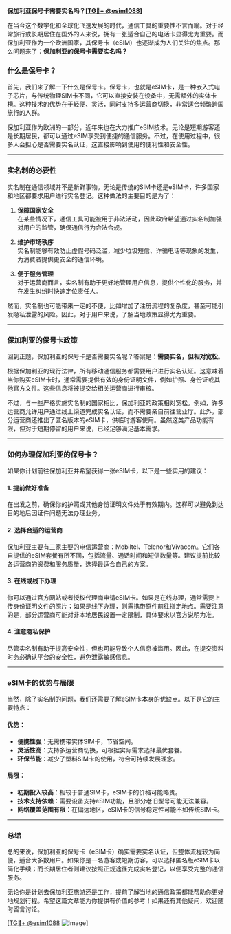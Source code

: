 **保加利亚保号卡需要实名吗？[[TG💪+ @esim1088](https://t.me/s/esim1088)]**

在当今这个数字化和全球化飞速发展的时代，通信工具的重要性不言而喻。对于经常旅行或长期居住在国外的人来说，拥有一张适合自己的电话卡显得尤为重要。而保加利亚作为一个欧洲国家，其保号卡（eSIM）也逐渐成为人们关注的焦点。那么问题来了：**保加利亚的保号卡需要实名吗？**

### 什么是保号卡？

首先，我们来了解一下什么是保号卡。保号卡，也就是eSIM卡，是一种嵌入式电子芯片，与传统物理SIM卡不同，它可以直接安装在设备中，无需额外的实体卡槽。这种技术的优势在于轻便、灵活，同时支持多运营商切换，非常适合频繁跨国旅行的人群。

保加利亚作为欧洲的一部分，近年来也在大力推广eSIM技术。无论是短期游客还是长期居民，都可以通过eSIM享受到便捷的通信服务。不过，在使用过程中，很多人会担心是否需要实名认证，这直接影响到使用的便利性和安全性。

---

### 实名制的必要性

实名制在通信领域并不是新鲜事物。无论是传统的SIM卡还是eSIM卡，许多国家和地区都要求用户进行实名登记。这种做法的主要目的是为了：

1. **保障国家安全**  
   在某些情况下，通信工具可能被用于非法活动，因此政府希望通过实名制加强对用户的监管，确保通信行为合法合规。

2. **维护市场秩序**  
   实名制能够有效防止虚假号码泛滥，减少垃圾短信、诈骗电话等现象的发生，为消费者提供更安全的通信环境。

3. **便于服务管理**  
   对于运营商而言，实名制有助于更好地管理用户信息，提供个性化的服务，并在发生纠纷时快速定位责任人。

然而，实名制也可能带来一定的不便，比如增加了注册流程的复杂度，甚至可能引发隐私泄露的风险。因此，对于用户来说，了解当地政策显得尤为重要。

---

### 保加利亚的保号卡政策

回到正题，保加利亚的保号卡是否需要实名呢？答案是：**需要实名，但相对宽松**。

根据保加利亚的现行法律，所有移动通信服务都需要用户进行实名认证。这意味着当你购买eSIM卡时，通常需要提供有效的身份证明文件，例如护照、身份证或其他官方文件。这些信息将被提交给相关运营商进行审核。

不过，与一些严格实施实名制的国家相比，保加利亚的政策相对宽松。例如，许多运营商允许用户通过线上渠道完成实名认证，而不需要亲自前往营业厅。此外，部分运营商还推出了匿名版本的eSIM卡，供临时游客使用。虽然这类产品功能有限，但对于短期停留的用户来说，已经足够满足基本需求。

---

### 如何办理保加利亚的保号卡？

如果你计划前往保加利亚并希望获得一张eSIM卡，以下是一些实用的建议：

#### 1. 提前做好准备
在出发之前，确保你的护照或其他身份证明文件处于有效期内。这样可以避免到达目的地后因证件问题无法办理业务。

#### 2. 选择合适的运营商
保加利亚主要有三家主要的电信运营商：Mobiltel、Telenor和Vivacom。它们各自提供的eSIM套餐有所不同，包括流量、通话时间和短信数量等。建议提前比较各运营商的资费和服务质量，选择最适合自己的方案。

#### 3. 在线或线下办理
你可以通过官方网站或者授权代理商申请eSIM卡。如果是在线办理，通常需要上传身份证明文件的照片；如果是线下办理，则需携带原件前往指定地点。需要注意的是，部分运营商可能对非本地居民设置一定限制，具体要求以官方说明为准。

#### 4. 注意隐私保护
尽管实名制有助于提高安全性，但也可能导致个人信息被滥用。因此，在提交资料时务必确认平台的安全性，避免泄露敏感信息。

---

### eSIM卡的优势与局限

当然，除了实名制的问题，我们还需要了解eSIM卡本身的优缺点。以下是它的主要特点：

#### 优势：
- **便携性强**：无需携带实体SIM卡，节省空间。
- **灵活性高**：支持多运营商切换，可根据实际需求选择最优套餐。
- **环保节能**：减少了塑料SIM卡的使用，符合可持续发展理念。

#### 局限：
- **初期投入较高**：相较于普通SIM卡，eSIM卡的价格可能略贵。
- **技术支持依赖**：需要设备支持eSIM功能，且部分老旧型号可能无法兼容。
- **网络覆盖范围有限**：在偏远地区，eSIM卡的信号稳定性可能不如传统SIM卡。

---

### 总结

总的来说，保加利亚的保号卡（eSIM卡）确实需要实名认证，但整体流程较为简便，适合大多数用户。如果你是一名游客或短期访客，可以选择匿名版eSIM卡以简化手续；而长期居住者则建议按照正规途径完成实名登记，以便享受完整的通信服务。

无论你是计划去保加利亚旅游还是工作，提前了解当地的通信政策都能帮助你更好地规划行程。希望这篇文章能为你提供有价值的参考！如果还有其他疑问，欢迎随时留言讨论。

[[TG💪+ @esim1088](https://t.me/s/esim1088) ![Image](https://i.postimg.cc/4NQfJmqS/Snipaste-2025-05-13-00-14-12.png)]